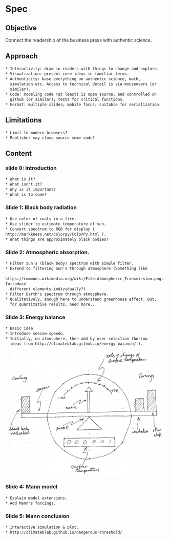 # Spec

## Objective

Connect the readership of the business press with authentic science.

## Approach

    * Interactivity: draw in readers with things to change and explore.
    * Visualization: present core ideas in familiar terms.
    * Authenticity: base everything on authentic science, math,
      simulation etc. Access to technical detail is via mouseovers (or
      similar).
    * Code: modeling code (at least) is open source, and controlled on
      github (or similar); tests for critical functions.
    * Format: multiple slides; mobile focus; suitable for serialization.

## Limitations

    * Limit to modern browsers?
    * Publisher may close-source some code?

## Content

### slide 0: Introduction

    * What is it?
    * What isn't it?
    * Why is it important?
    * What is to come?


### Slide 1: Black body radiation

    * Use color of coals in a fire.
    * Use slider to estimate temperature of sun.
    * Convert spectrum to RGB for display ( http://markkness.net/colorpy/ColorPy.html ).
    * What things are approximately black bodies?

### Slide 2: Atmospheric absorption.

    * Filter Sun's (black body) spectrum with simple filter.
    * Extend to filtering Sun's through atmosphere (Something like
      https://commons.wikimedia.org/wiki/File:Atmospheric_Transmission.png. Introduce
      different elements individually?)
    * Filter Earth's spectrum through atmosphere.
    * Qualitatively, enough here to understand greenhouse effect. But,
      for quantitative results, need more...

### Slide 3: Energy balance

    * Basic idea
    * Introduce seesaw-speedo.
    * Initially, no atmosphere, then add by user selection (borrow
      ideas from http://climateblab.github.io/energy-balance/ ).

![](https://github.com/haulashore/mann-threshold/blob/master/seesaw_speedo.png "Seesaw speedo")


### Slide 4: Mann model

    * Explain model extensions.
    * Add Mann's forcings.

### Slide 5: Mann conclusion

    * Interactive simulation & plot.
    * http://climateblab.github.io/dangerous-threshold/

